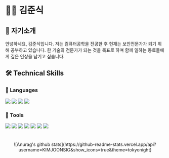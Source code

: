 # 👨‍💻 김준식
## 🫵 자기소개
안녕하세요, 김준식입니다. 저는 컴퓨터공학을 전공한 후 현재는 보안전문가가 되기 위해 공부하고 있습니다. 한 기술의 전문가가 되는 것을 목표로 하며 함께 일하는 동료들에게 깊은 인상을 남기고 싶습니다.

## 🛠️ ️Technical Skills

### 📒 Languages
<img src="https://img.shields.io/badge/Python-3776AB?style=flat&logo=python&logoColor=white"/> <img src="https://img.shields.io/badge/JavaScript-F7DF1E?style=flat&logo=javascript&logoColor=white"/> <img src="https://img.shields.io/badge/MySQL-4479A1?style=flat&logo=mysql&logoColor=white"/> <img src="https://img.shields.io/badge/PHP-777BB4?style=flat&logo=php&logoColor=white"/>

### 📗 Tools
<img src="https://img.shields.io/badge/Visual Studio Code-007ACC?style=flat&logo=visualstudiocode&logoColor=white"/> <img src="https://img.shields.io/badge/VirusTotal-394EFF?style=flat&logo=virustotal&logoColor=white"/> <img src="https://img.shields.io/badge/Elastic-005571?style=flat&logo=elastic&logoColor=white"/> <img src="https://img.shields.io/badge/Tor Browser-7D4698?style=flat&logo=torbrowser&logoColor=white"/> 
<img src="https://img.shields.io/badge/XAMPP-FB7A24?style=flat&logo=xampp&logoColor=white"/> <img src="https://img.shields.io/badge/Git-F05032?style=flat&logo=git&logoColor=white"/> <img src="https://img.shields.io/badge/GitHub-1817172?style=flat&logo=github&logoColor=white"/> 

#

<div align="center">![Anurag's github stats](https://github-readme-stats.vercel.app/api?username=KIMJOONSIG&show_icons=true&theme=tokyonight)</div>
